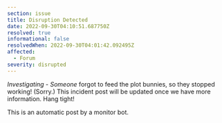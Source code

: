 ```yaml
---
section: issue
title: Disruption Detected
date: 2022-09-30T04:10:51.687750Z
resolved: true
informational: false
resolvedWhen: 2022-09-30T04:01:42.092495Z
affected:
  - Forum
severity: disrupted
---
```

*Investigating* - _Someone_ forgot to feed the plot bunnies, so they stopped working! (Sorry.) This incident post will be updated once we have more information. Hang tight!

This is an automatic post by a monitor bot.
        